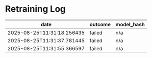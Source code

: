 # Retraining Log

| date | outcome | model_hash |
| --- | --- | --- |
| 2025-08-25T11:31:18.256435 | failed | n/a |
| 2025-08-25T11:31:37.781445 | failed | n/a |
| 2025-08-25T11:31:55.366597 | failed | n/a |
